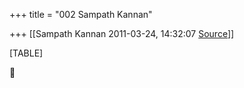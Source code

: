 +++
title = "002 Sampath Kannan"

+++
[[Sampath Kannan	2011-03-24, 14:32:07 [Source](https://groups.google.com/g/bvparishat/c/L_kwhKsNAvE)]]



[TABLE]



